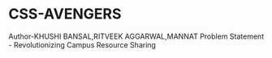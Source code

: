 # CSS-AVENGERS
Author-KHUSHI BANSAL,RITVEEK AGGARWAL,MANNAT
Problem Statement - Revolutionizing Campus Resource Sharing

